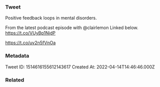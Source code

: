 ### Tweet
Positive feedback loops in mental disorders.

From the latest podcast episode with @clairlemon Linked below. https://t.co/VUyBp1NjdP

https://t.co/uv2n5fVnOa

### Metadata
Tweet ID: 1514616155612143617
Created At: 2022-04-14T14:46:46.000Z

### Related

